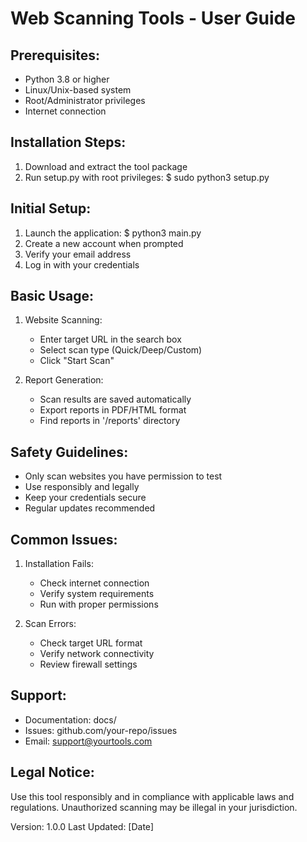 Web Scanning Tools - User Guide
===============================

Prerequisites:
-------------
- Python 3.8 or higher
- Linux/Unix-based system
- Root/Administrator privileges
- Internet connection

Installation Steps:
-----------------
1. Download and extract the tool package
2. Run setup.py with root privileges:
   $ sudo python3 setup.py

Initial Setup:
-------------
1. Launch the application:
   $ python3 main.py
2. Create a new account when prompted
3. Verify your email address
4. Log in with your credentials

Basic Usage:
-----------
1. Website Scanning:
   - Enter target URL in the search box
   - Select scan type (Quick/Deep/Custom)
   - Click "Start Scan"

2. Report Generation:
   - Scan results are saved automatically
   - Export reports in PDF/HTML format
   - Find reports in '/reports' directory

Safety Guidelines:
----------------
- Only scan websites you have permission to test
- Use responsibly and legally
- Keep your credentials secure
- Regular updates recommended

Common Issues:
-------------
1. Installation Fails:
   - Check internet connection
   - Verify system requirements
   - Run with proper permissions

2. Scan Errors:
   - Check target URL format
   - Verify network connectivity
   - Review firewall settings

Support:
--------
- Documentation: docs/
- Issues: github.com/your-repo/issues
- Email: support@yourtools.com

Legal Notice:
------------
Use this tool responsibly and in compliance with
applicable laws and regulations. Unauthorized
scanning may be illegal in your jurisdiction.

Version: 1.0.0
Last Updated: [Date]
